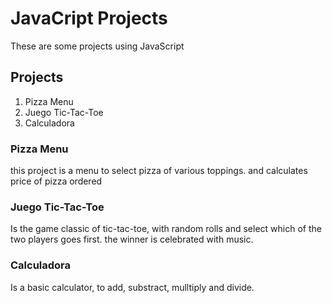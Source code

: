 # JavaCript Projects

These are some projects using JavaScript

<h2>Projects</h2>
   <ol>
    <li>Pizza Menu</li>
    <li>Juego Tic-Tac-Toe</li>
    <li>Calculadora</li>
    </ol>
    
<h3>Pizza Menu</h3>
this project is a menu to select pizza of various toppings. and calculates price of pizza ordered


<h3>Juego Tic-Tac-Toe</h3>
Is the game classic of tic-tac-toe, with random rolls and select which of the two players goes first. the winner is celebrated with music.

<h3>Calculadora</h3>
Is a basic calculator, to add, substract, mulltiply and divide.
